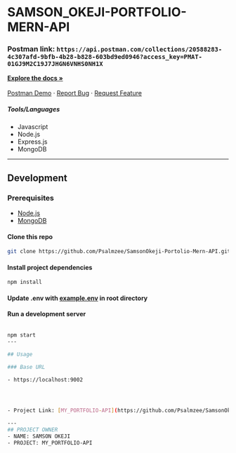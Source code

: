 # SAMSON_OKEJI-PORTFOLIO-MERN-API
### Postman link: `https://api.postman.com/collections/20588283-4c307afd-9bfb-4b28-b828-603bd9ed0946?access_key=PMAT-01GJ9M2C19J7JHGN6VNHS0NH1X`

<!-- Project Shields -->
<div align="left">
  

<div>
  <p align="left">
    <a href="https://github.com/Psalmzee/SamsonOkeji-Portolio-Mern-API/blob/main/README.md"><strong>Explore the docs »</strong></a>
    <br />
    <br />
    <a href="https://www.getpostman.com/collections/b8647f4e49e7da7d2ce8">Postman Demo</a>
    ·
    <a href="https://github.com/Psalmzee/SamsonOkeji-Portolio-Mern-API/issues">Report Bug</a>
    ·
    <a href="https://github.com/Psalmzee/SamsonOkeji-Portolio-Mern-API/issues">Request Feature</a>
  </p>
</div>

##### Tools/Languages

<div align="left">

- Javascript
- Node.js
- Express.js
- MongoDB

</div>

---


## Development

### Prerequisites

- [Node.js](https://nodejs.org/en/download/)
- [MongoDB](https://www.mongodb.com/docs/manual/installation/)

#### Clone this repo

```sh
git clone https://github.com/Psalmzee/SamsonOkeji-Portolio-Mern-API.git
```

#### Install project dependencies

```sh
npm install
```

#### Update .env with [example.env](https://github.com/Psalmzee/SamsonOkeji-Portolio-Mern-API/blob/main/example.env) in root directory

#### Run a development server

```sh

npm start
---

## Usage

### Base URL

- https://localhost:9002




- Project Link: [MY_PORTFOLIO-API](https://github.com/Psalmzee/SamsonOkeji-Portolio-Mern-API)

---
## PROJECT OWNER
- NAME: SAMSON OKEJI
- PROJECT: MY_PORTFOLIO-API